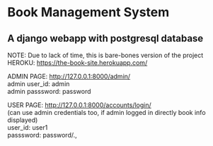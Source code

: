 # Book Management System
## A django webapp with postgresql database
NOTE: Due to lack of time, this is bare-bones version of the project
HEROKU: https://the-book-site.herokuapp.com/


ADMIN PAGE: http://127.0.0.1:8000/admin/  
admin user_id: admin  
admin passsword: password  

USER PAGE: http://127.0.0.1:8000/accounts/login/  
(can use admin credentials too, if admin logged in directly book info displayed)  
user_id: user1   
passsword: password/.,  
